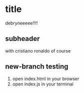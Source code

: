# title

debryneeeee!!!!

## subheader

with cristiano ronaldo of course

## new-branch testing 

1. open index.html in your browser
2. open index.js in your terminal